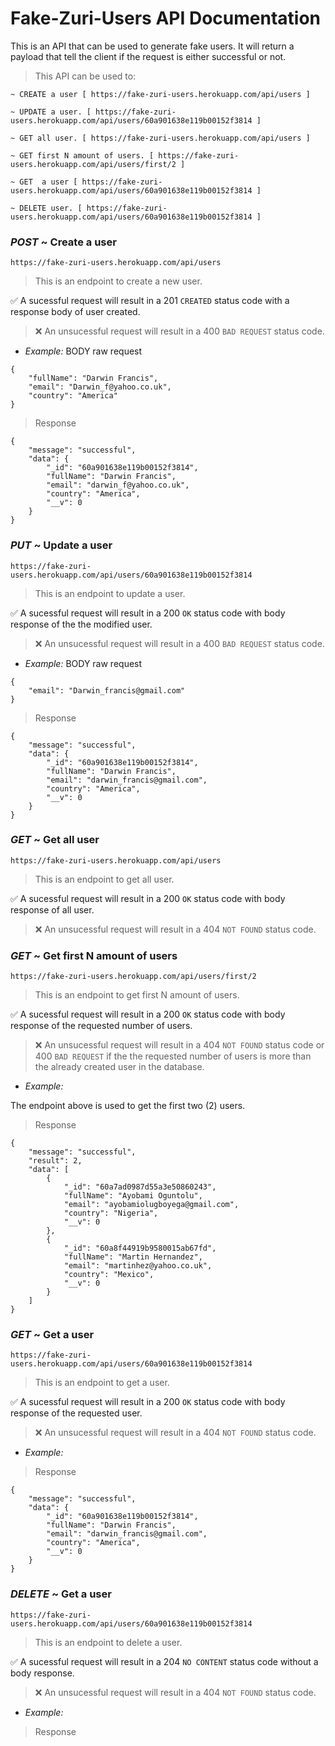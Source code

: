 # Fake-Zuri-Users API Documentation

This is an API that can be used to generate fake users. It will return
a payload that tell the client if the request is either successful or not.

> This API can be used to:

```
~ CREATE a user [ https://fake-zuri-users.herokuapp.com/api/users ]
```

```
~ UPDATE a user. [ https://fake-zuri-users.herokuapp.com/api/users/60a901638e119b00152f3814 ]
```

```
~ GET all user. [ https://fake-zuri-users.herokuapp.com/api/users ]
```

```
~ GET first N amount of users. [ https://fake-zuri-users.herokuapp.com/api/users/first/2 ]
```

```
~ GET  a user [ https://fake-zuri-users.herokuapp.com/api/users/60a901638e119b00152f3814 ]
```

```
~ DELETE user. [ https://fake-zuri-users.herokuapp.com/api/users/60a901638e119b00152f3814 ]
```

### _POST_ ~ Create a user

```
https://fake-zuri-users.herokuapp.com/api/users
```

> This is an endpoint to create a new user.

✅ A sucessful request will result in a 201 `CREATED` status code with a response body of user created.

> ❌ An unsucessful request will result in a 400 `BAD REQUEST` status code.

- _Example:_
  BODY raw request

```
{
    "fullName": "Darwin Francis",
    "email": "Darwin_f@yahoo.co.uk",
    "country": "America"
}
```

> Response

```
{
    "message": "successful",
    "data": {
        "_id": "60a901638e119b00152f3814",
        "fullName": "Darwin Francis",
        "email": "darwin_f@yahoo.co.uk",
        "country": "America",
        "__v": 0
    }
}
```

### _PUT_ ~ Update a user

```
https://fake-zuri-users.herokuapp.com/api/users/60a901638e119b00152f3814
```

> This is an endpoint to update a user.

✅ A sucessful request will result in a 200 `OK` status code with body response of the the modified user.

> ❌ An unsucessful request will result in a 400 `BAD REQUEST` status code.

- _Example:_
  BODY raw request

```
{
    "email": "Darwin_francis@gmail.com"
}
```

> Response

```
{
    "message": "successful",
    "data": {
        "_id": "60a901638e119b00152f3814",
        "fullName": "Darwin Francis",
        "email": "darwin_francis@gmail.com",
        "country": "America",
        "__v": 0
    }
}
```

### _GET_ ~ Get all user

```
https://fake-zuri-users.herokuapp.com/api/users
```

> This is an endpoint to get all user.

✅ A sucessful request will result in a 200 `OK` status code with body response of all user.

> ❌ An unsucessful request will result in a 404 `NOT FOUND` status code.

### _GET_ ~ Get first N amount of users

```
https://fake-zuri-users.herokuapp.com/api/users/first/2
```

> This is an endpoint to get first N amount of users.

✅ A sucessful request will result in a 200 `OK` status code with body response of the requested number of users.

> ❌ An unsucessful request will result in a 404 `NOT FOUND` status code or 400 `BAD REQUEST` if the the requested number of users is more than the already created user in the database.

- _Example:_

The endpoint above is used to get the first two (2) users.

> Response

```
{
    "message": "successful",
    "result": 2,
    "data": [
        {
            "_id": "60a7ad0987d55a3e50860243",
            "fullName": "Ayobami Oguntolu",
            "email": "ayobamiolugboyega@gmail.com",
            "country": "Nigeria",
            "__v": 0
        },
        {
            "_id": "60a8f44919b9580015ab67fd",
            "fullName": "Martin Hernandez",
            "email": "martinhez@yahoo.co.uk",
            "country": "Mexico",
            "__v": 0
        }
    ]
}
```

### _GET_ ~ Get a user

```
https://fake-zuri-users.herokuapp.com/api/users/60a901638e119b00152f3814
```

> This is an endpoint to get a user.

✅ A sucessful request will result in a 200 `OK` status code with body response of the requested user.

> ❌ An unsucessful request will result in a 404 `NOT FOUND` status code.

- _Example:_

> Response

```
{
    "message": "successful",
    "data": {
        "_id": "60a901638e119b00152f3814",
        "fullName": "Darwin Francis",
        "email": "darwin_francis@gmail.com",
        "country": "America",
        "__v": 0
    }
}
```

### _DELETE_ ~ Get a user

```
https://fake-zuri-users.herokuapp.com/api/users/60a901638e119b00152f3814
```

> This is an endpoint to delete a user.

✅ A sucessful request will result in a 204 `NO CONTENT` status code without a body response.

> ❌ An unsucessful request will result in a 404 `NOT FOUND` status code.

- _Example:_

> Response

```

```
